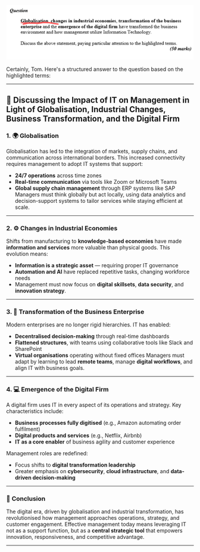 ![alt text](image-1.png)

Certainly, Tom. Here's a structured answer to the question based on the highlighted terms:

---

## 📌 **Discussing the Impact of IT on Management in Light of Globalisation, Industrial Changes, Business Transformation, and the Digital Firm**

### 1. 🌍 **Globalisation**

Globalisation has led to the integration of markets, supply chains, and communication across international borders. This increased connectivity requires management to adopt IT systems that support:

* **24/7 operations** across time zones
* **Real-time communication** via tools like Zoom or Microsoft Teams
* **Global supply chain management** through ERP systems like SAP
  Managers must think globally but act locally, using data analytics and decision-support systems to tailor services while staying efficient at scale.

---

### 2. ⚙️ **Changes in Industrial Economies**

Shifts from manufacturing to **knowledge-based economies** have made **information and services** more valuable than physical goods. This evolution means:

* **Information is a strategic asset** — requiring proper IT governance
* **Automation and AI** have replaced repetitive tasks, changing workforce needs
* Management must now focus on **digital skillsets**, **data security**, and **innovation strategy**.

---

### 3. 🏢 **Transformation of the Business Enterprise**

Modern enterprises are no longer rigid hierarchies. IT has enabled:

* **Decentralised decision-making** through real-time dashboards
* **Flattened structures**, with teams using collaborative tools like Slack and SharePoint
* **Virtual organisations** operating without fixed offices
  Managers must adapt by learning to lead **remote teams**, manage **digital workflows**, and align IT with business goals.

---

### 4. 💻 **Emergence of the Digital Firm**

A digital firm uses IT in every aspect of its operations and strategy. Key characteristics include:

* **Business processes fully digitised** (e.g., Amazon automating order fulfilment)
* **Digital products and services** (e.g., Netflix, Airbnb)
* **IT as a core enabler** of business agility and customer experience

Management roles are redefined:

* Focus shifts to **digital transformation leadership**
* Greater emphasis on **cybersecurity**, **cloud infrastructure**, and **data-driven decision-making**

---

### 🎯 **Conclusion**

The digital era, driven by globalisation and industrial transformation, has revolutionised how management approaches operations, strategy, and customer engagement. Effective management today means leveraging IT not as a support function, but as a **central strategic tool** that empowers innovation, responsiveness, and competitive advantage.

---
